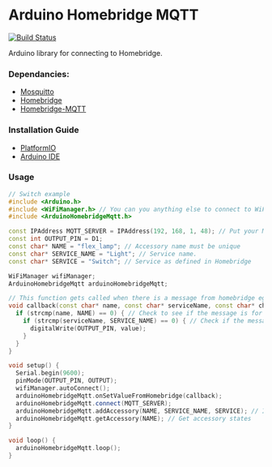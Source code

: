 # Arduino Homebridge MQTT

[![Build Status](https://travis-ci.org/waritsan/arduino-homebridge-mqtt.svg?branch=master)](https://travis-ci.org/waritsan/arduino-homebridge-mqtt)

Arduino library for connecting to Homebridge.

### Dependancies:
* [Mosquitto](https://mosquitto.org)
* [Homebridge](https://github.com/nfarina/homebridge)
* [Homebridge-MQTT](https://github.com/cflurin/homebridge-mqtt)

### Installation Guide
* [PlatformIO](https://platformio.org/lib/show/1907/ArduinoHomebridgeMqtt)
* [Arduino IDE](https://www.arduino.cc/en/Guide/Libraries#toc4)

### Usage
```cpp
// Switch example
#include <Arduino.h>
#include <WiFiManager.h> // You can you anything else to connect to WiFi.
#include <ArduinoHomebridgeMqtt.h>        

const IPAddress MQTT_SERVER = IPAddress(192, 168, 1, 48); // Put your MQTT server IP address here.
const int OUTPUT_PIN = D1;
const char* NAME = "flex_lamp"; // Accessory name must be unique
const char* SERVICE_NAME = "Light"; // Service name. 
const char* SERVICE = "Switch"; // Service as defined in Homebridge

WiFiManager wifiManager;
ArduinoHomebridgeMqtt arduinoHomebridgeMqtt;

// This function gets called when there is a message from homebridge eg. when value(s) is set via Home app.
void callback(const char* name, const char* serviceName, const char* characteristic, int value) {
  if (strcmp(name, NAME) == 0) { // Check to see if the message is for this accessory.
    if (strcmp(serviceName, SERVICE_NAME) == 0) { // Check if the message is to set the value for service "Light".
      digitalWrite(OUTPUT_PIN, value);
    }
  }
}

void setup() {
  Serial.begin(9600);
  pinMode(OUTPUT_PIN, OUTPUT);
  wifiManager.autoConnect();
  arduinoHomebridgeMqtt.onSetValueFromHomebridge(callback);
  arduinoHomebridgeMqtt.connect(MQTT_SERVER);
  arduinoHomebridgeMqtt.addAccessory(NAME, SERVICE_NAME, SERVICE); // If running the first time, you need to add the accessory first.
  arduinoHomebridgeMqtt.getAccessory(NAME); // Get accessory states
}

void loop() {
  arduinoHomebridgeMqtt.loop();
}
```
